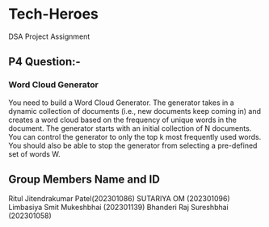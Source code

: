 # Tech-Heroes
DSA Project Assignment
## P4 Question:-
### Word Cloud Generator
You need to build a Word Cloud Generator. The generator takes in a dynamic collection of documents (i.e., new documents keep coming in) and creates a word cloud based on the frequency of unique words in the document. The generator starts with an initial collection of N documents. You can control the generator to only the top k most frequently used words. You should also be able to stop the generator from selecting a pre-defined set of words W.  
##  Group Members Name and ID
  Ritul Jitendrakumar Patel(202301086)
  SUTARIYA OM (202301096)
  Limbasiya Smit Mukeshbhai (202301139)
  Bhanderi Raj Sureshbhai (202301058)
